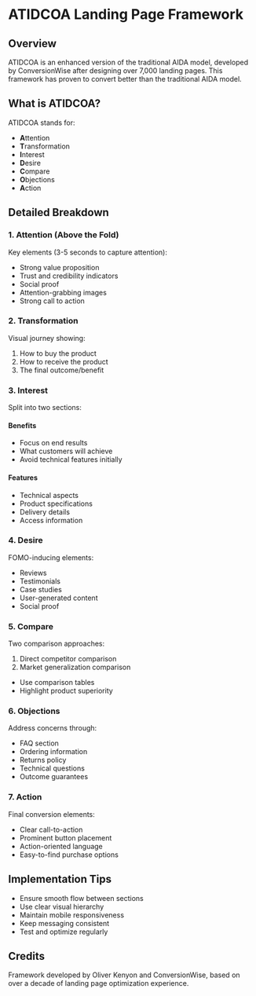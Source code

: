 # ATIDCOA Landing Page Framework

## Overview
ATIDCOA is an enhanced version of the traditional AIDA model, developed by ConversionWise after designing over 7,000 landing pages. This framework has proven to convert better than the traditional AIDA model.

## What is ATIDCOA?
ATIDCOA stands for:
- **A**ttention
- **T**ransformation
- **I**nterest
- **D**esire
- **C**ompare
- **O**bjections
- **A**ction

## Detailed Breakdown

### 1. Attention (Above the Fold)
Key elements (3-5 seconds to capture attention):
- Strong value proposition
- Trust and credibility indicators
- Social proof
- Attention-grabbing images
- Strong call to action

### 2. Transformation
Visual journey showing:
1. How to buy the product
2. How to receive the product
3. The final outcome/benefit

### 3. Interest
Split into two sections:
#### Benefits
- Focus on end results
- What customers will achieve
- Avoid technical features initially

#### Features
- Technical aspects
- Product specifications
- Delivery details
- Access information

### 4. Desire
FOMO-inducing elements:
- Reviews
- Testimonials
- Case studies
- User-generated content
- Social proof

### 5. Compare
Two comparison approaches:
1. Direct competitor comparison
2. Market generalization comparison
- Use comparison tables
- Highlight product superiority

### 6. Objections
Address concerns through:
- FAQ section
- Ordering information
- Returns policy
- Technical questions
- Outcome guarantees

### 7. Action
Final conversion elements:
- Clear call-to-action
- Prominent button placement
- Action-oriented language
- Easy-to-find purchase options

## Implementation Tips
- Ensure smooth flow between sections
- Use clear visual hierarchy
- Maintain mobile responsiveness
- Keep messaging consistent
- Test and optimize regularly

## Credits
Framework developed by Oliver Kenyon and ConversionWise, based on over a decade of landing page optimization experience.
